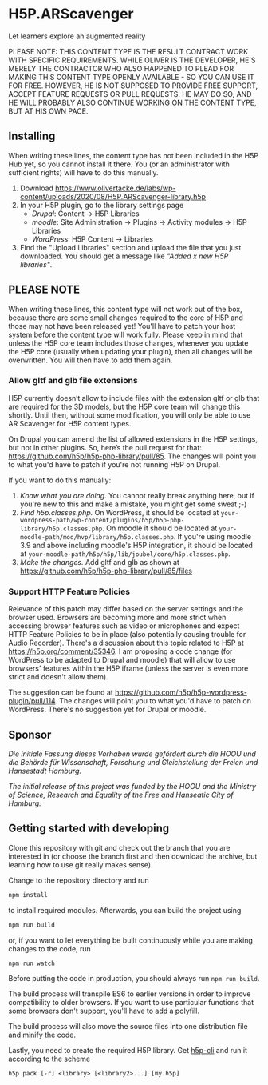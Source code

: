 # H5P.ARScavenger
Let learners explore an augmented reality

PLEASE NOTE: THIS CONTENT TYPE IS THE RESULT CONTRACT WORK WITH SPECIFIC
REQUIREMENTS. WHILE OLIVER IS THE DEVELOPER, HE'S MERELY THE CONTRACTOR WHO
ALSO HAPPENED TO PLEAD FOR MAKING THIS CONTENT TYPE OPENLY AVAILABLE - SO
YOU CAN USE IT FOR FREE. HOWEVER, HE IS NOT SUPPOSED TO PROVIDE FREE SUPPORT,
ACCEPT FEATURE REQUESTS OR PULL REQUESTS. HE MAY DO SO, AND HE WILL PROBABLY
ALSO CONTINUE WORKING ON THE CONTENT TYPE, BUT AT HIS OWN PACE.

## Installing
When writing these lines, the content type has not been included in the H5P Hub
yet, so you cannot install it there. You (or an administrator with sufficient
rights) will have to do this manually.

1. Download https://www.olivertacke.de/labs/wp-content/uploads/2020/08/H5P.ARScavenger-library.h5p
2. In your H5P plugin, go to the library settings page
   - _Drupal_: Content -> H5P Libraries
   - _moodle_: Site Administration -> Plugins -> Activity modules -> H5P Libraries
   - _WordPress_: H5P Content -> Libraries
3. Find the "Upload Libraries" section and upload the file that you just downloaded.
   You should get a message like _"Added x new H5P libraries"_.

## PLEASE NOTE
When writing these lines, this content type will not work out of the box,
because there are some small changes required to the core of H5P and those may
not have been released yet! You'll have to patch your host system before the
content type will work fully. Please keep in mind that unless the H5P core team
includes those changes, whenever you update the H5P core (usually when updating
your plugin), then all changes will be overwritten. You will then have to add
them again.

### Allow gltf and glb file extensions
H5P currently doesn’t allow to include files with the extension gltf or glb that are
required for the 3D models, but the H5P core team will change this shortly. Until
then, without some modification, you will only be able to use AR Scavenger for
H5P content types.

On Drupal you can amend the list of allowed extensions in the H5P settings,
but not in other plugins. So, here’s the pull request for that:
https://github.com/h5p/h5p-php-library/pull/85. The changes will point you
to what you'd have to patch if you're not running H5P on Drupal.

If you want to do this manually:

1. _Know what you are doing._ You cannot really break anything here, but if
you're new to this and make a mistake, you might get some sweat ;-)
2. _Find h5p.classes.php._ On WordPress, it should be located at
`your-wordpress-path/wp-content/plugins/h5p/h5p-php-library/h5p.classes.php`.
On moodle it should be located at
`your-moodle-path/mod/hvp/library/h5p.classes.php`.
If you're using moodle 3.9 and above including moodle's H5P integration, it
should be located at `your-moodle-path/h5p/h5p/lib/joubel/core/h5p.classes.php`.
3. _Make the changes._ Add gltf and glb as shown at https://github.com/h5p/h5p-php-library/pull/85/files

### Support HTTP Feature Policies
Relevance of this patch may differ based on the server settings and the browser
used. Browsers are becoming more and more strict when accessing browser features such
as video or microphones and expect HTTP Feature Policies to be in place (also
potentially causing trouble for Audio Recorder). There's a discussion about this
topic related to H5P at https://h5p.org/comment/35346. I am proposing a code
change (for WordPress to be adapted to Drupal and moodle) that will allow to use
browsers' features within the H5P iframe (unless the server is even more strict
and doesn't allow them).

The suggestion can be found at https://github.com/h5p/h5p-wordpress-plugin/pull/114.
The changes will point you to what you'd have to patch on WordPress. There's no
suggestion yet for Drupal or moodle.

## Sponsor
_Die initiale Fassung dieses Vorhaben wurde gefördert durch die HOOU und die Behörde für Wissenschaft, Forschung und Gleichstellung der Freien und Hansestadt Hamburg._

_The initial release of this project was funded by the HOOU and the Ministry of Science, Research and Equality of the Free and Hanseatic City of Hamburg._

## Getting started with developing
Clone this repository with git and check out the branch that you are interested
in (or choose the branch first and then download the archive, but learning
how to use git really makes sense).

Change to the repository directory and run
```bash
npm install
```

to install required modules. Afterwards, you can build the project using
```bash
npm run build
```

or, if you want to let everything be built continuously while you are making
changes to the code, run
```bash
npm run watch
```
Before putting the code in production, you should always run `npm run build`.

The build process will transpile ES6 to earlier versions in order to improve
compatibility to older browsers. If you want to use particular functions that
some browsers don't support, you'll have to add a polyfill.

The build process will also move the source files into one distribution file and
minify the code.

Lastly, you need to create the required H5P library. Get
[h5p-cli](https://github.com/h5p/h5p-cli) and run it according to the scheme
```
h5p pack [-r] <library> [<library2>...] [my.h5p]
```
